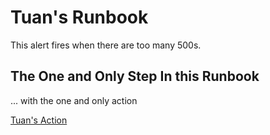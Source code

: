 # Tuan's Runbook

This alert fires when there are too many 500s.
 
## The One and Only Step In this Runbook
... with the one and only action

[Tuan's Action](https://console.transposit.com/mc/t/transposit/actions/tuan_action)
